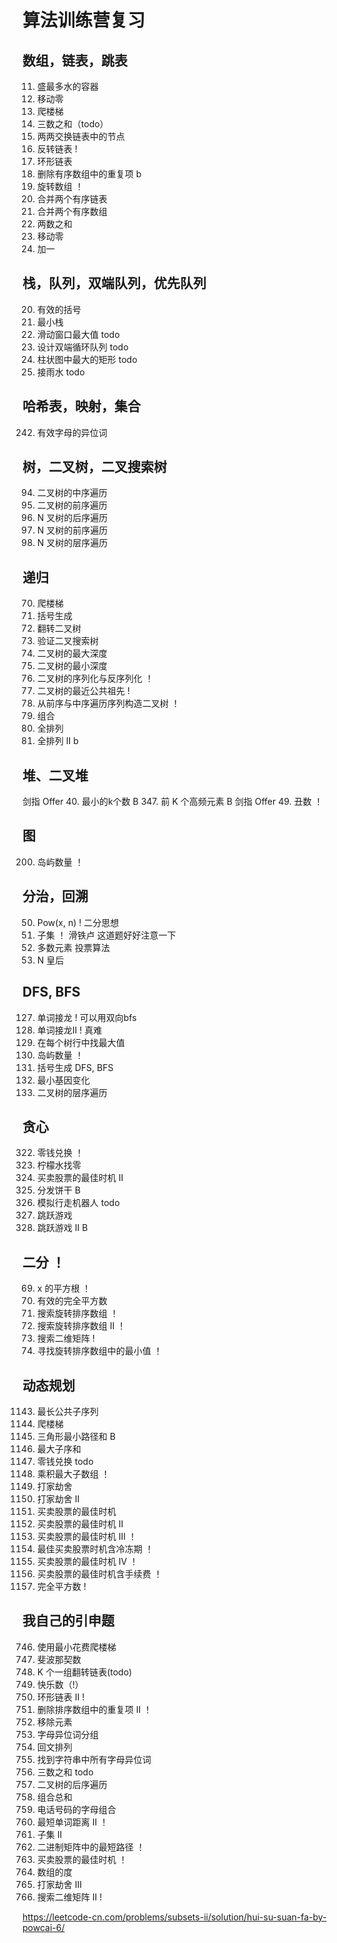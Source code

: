 # 算法训练营复习

## 数组，链表，跳表

11. 盛最多水的容器
283. 移动零
70. 爬楼梯
15. 三数之和（todo）
24. 两两交换链表中的节点
206. 反转链表 !
141. 环形链表
26. 删除有序数组中的重复项 b
189. 旋转数组 ！
21. 合并两个有序链表
88. 合并两个有序数组
1. 两数之和
283. 移动零
66. 加一

## 栈，队列，双端队列，优先队列

20. 有效的括号
155. 最小栈
239. 滑动窗口最大值 todo
641. 设计双端循环队列 todo
84. 柱状图中最大的矩形 todo
42. 接雨水 todo

## 哈希表，映射，集合

242. 有效字母的异位词

## 树，二叉树，二叉搜索树

94. 二叉树的中序遍历
144. 二叉树的前序遍历
590. N 叉树的后序遍历
589. N 叉树的前序遍历
429. N 叉树的层序遍历

## 递归

70. 爬楼梯
22. 括号生成
226. 翻转二叉树
98. 验证二叉搜索树
104. 二叉树的最大深度
111. 二叉树的最小深度
297. 二叉树的序列化与反序列化 ！
236. 二叉树的最近公共祖先 !
105. 从前序与中序遍历序列构造二叉树 ！
77. 组合
46. 全排列
47. 全排列 II  b

## 堆、二叉堆

剑指 Offer 40. 最小的k个数 B
347. 前 K 个高频元素 B
剑指 Offer 49. 丑数 ！

## 图

200. 岛屿数量 ！

## 分治，回溯

50. Pow(x, n) ! 二分思想
78. 子集 ！ 滑铁卢 这道题好好注意一下
169. 多数元素 投票算法
51. N 皇后

## DFS, BFS

127. 单词接龙 ! 可以用双向bfs
126. 单词接龙II ! 真难
515. 在每个树行中找最大值
200. 岛屿数量 ！
22. 括号生成  DFS, BFS
433. 最小基因变化
102. 二叉树的层序遍历

## 贪心

322. 零钱兑换 ！
860. 柠檬水找零
122. 买卖股票的最佳时机 II
455. 分发饼干 B
874. 模拟行走机器人 todo
55. 跳跃游戏
45. 跳跃游戏 II B

## 二分 ！

69. x 的平方根 ！
367. 有效的完全平方数
33. 搜索旋转排序数组 ！
81. 搜索旋转排序数组 II ！
74. 搜索二维矩阵 !
153. 寻找旋转排序数组中的最小值 ！

## 动态规划

1143. 最长公共子序列
70. 爬楼梯
120. 三角形最小路径和 B
53. 最大子序和
322. 零钱兑换 todo
152. 乘积最大子数组 ！
198. 打家劫舍
213. 打家劫舍 II
121. 买卖股票的最佳时机
122. 买卖股票的最佳时机 II
123. 买卖股票的最佳时机 III ！
309. 最佳买卖股票时机含冷冻期 ！
188. 买卖股票的最佳时机 IV ！
714. 买卖股票的最佳时机含手续费 ！
279. 完全平方数 !

## 我自己的引申题

746. 使用最小花费爬楼梯
509. 斐波那契数
25. K 个一组翻转链表(todo)
202. 快乐数（!）
142. 环形链表 II !
80. 删除排序数组中的重复项 II ！
27. 移除元素
49. 字母异位词分组
266. 回文排列
438. 找到字符串中所有字母异位词
15. 三数之和 todo
145. 二叉树的后序遍历
39. 组合总和
17. 电话号码的字母组合
244. 最短单词距离 II ！
90. 子集 II
1091. 二进制矩阵中的最短路径 ！
121. 买卖股票的最佳时机  ！
697. 数组的度
337. 打家劫舍 III
240. 搜索二维矩阵 II !

https://leetcode-cn.com/problems/subsets-ii/solution/hui-su-suan-fa-by-powcai-6/
